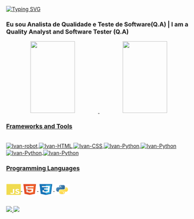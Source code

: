 [![Typing SVG](https://readme-typing-svg.herokuapp.com/?color=00bfbf&size=35&center=true&vCenter=true&width=1000&lines=Olá,+meu+nome+é+Ivan+Dantas+Rocha;Hello,+my+name+is+Ivan+Dantas+Rocha)](https://git.io/typing-svg)

### Eu sou Analista de Qualidade e Teste de Software(Q.A) | I am a Quality Analyst and Software Tester (Q.A)
<div align="center">
  <a href="https://github.com/Ivanrocha93">
  <img width="49%" height="195px" src="https://github-readme-stats.vercel.app/api?username=ivanrocha93&show_icons=true&theme=tokyonight&include_all_commits=true&count_private=true"/>
  <img width="49%" height="195px" src="https://github-readme-stats.vercel.app/api/top-langs/?username=ivanrocha93&hide=html&layout=compact&langs_count=7&theme=tokyonight"/>
</div>

### Frameworks and Tools 
<div style="display: inline_block"><br>          
  <img align="center" alt="Ivan-robot" height="50" width="50" src="https://gist.githubusercontent.com/Ivanrocha93/37efa7db1fcdc499b8e8357a4cb26c91/raw/999c227ebfcfc2d10198d7d71cc879217bafb2e8/github-robotframework.svg">
  <img align="center" alt="Ivan-HTML" height="35" width="35" src="https://raw.githubusercontent.com/gist/Ivanrocha93/1288657bd3f8263eafec02c9a20acb01/raw/50ca5f000ac35bbf823ae66c0f842bcac68ca7ec/github-cypress.svg">
  <img align="center" alt="Ivan-CSS" height="35" width="45" src="https://raw.githubusercontent.com/gist/Ivanrocha93/e014cb9eb336d9e30c4078933c956689/raw/3462f1f19861240d93055d778bff0b578b5cef97/github-appium.svg">
  <img align="center" alt="Ivan-Python" height="35" width="40" src="https://raw.githubusercontent.com/gist/Ivanrocha93/db84351bfdccc1fdbcc4268b513e37bb/raw/19c4e7e51b0d37ed738ba005b25d9228ebb76814/github-vscode.svg">
  <img align="center" alt="Ivan-Python" height="35" width="40" src="https://raw.githubusercontent.com/gist/Ivanrocha93/7e779a58facac8e62f31980c6ea38078/raw/2f89f1be99843afbf6855439c87ed91b13188447/github-git.svg">
  <img align="center" alt="Ivan-Python" height="35" width="40" src="https://raw.githubusercontent.com/gist/Ivanrocha93/15179604d9c745ed64feff2b3c2d0d67/raw/47afef027fd5ec99d0195fb87c07bc9c9126cbb4/github-androidstudio.svg">
  <img align="center" alt="Ivan-Python" height="35" width="40" src="https://raw.githubusercontent.com/gist/Ivanrocha93/93143d4a6df896faac268e9fe45c5556/raw/b73456f46efc93752a9b8a9b2e0978984519914a/github-postman.svg">
</div>

### Programming Languages 
<div style="display: inline_block"><br>          
  <img align="center" alt="Ivan-Js" height="30" width="40" src="https://raw.githubusercontent.com/devicons/devicon/master/icons/javascript/javascript-plain.svg">
  <img align="center" alt="Ivan-HTML" height="30" width="40" src="https://raw.githubusercontent.com/devicons/devicon/master/icons/html5/html5-original.svg">
  <img align="center" alt="Ivan-CSS" height="30" width="40" src="https://raw.githubusercontent.com/devicons/devicon/master/icons/css3/css3-original.svg">
  <img align="center" alt="Ivan-Python" height="30" width="40" src="https://raw.githubusercontent.com/devicons/devicon/master/icons/python/python-original.svg"> 
</div>

##

<div>
  <a href="https://www.linkedin.com/in/ivan-dantas-rocha-08168a138/" target="_blank"><img src=https://img.shields.io/badge/LinkedIn-0077B5?style=for-the-badge&logo=linkedin&logoColor=white target="_blank"</a>
  <a href= "mailto:ivandantasrocha@gmail.com"><img src=https://img.shields.io/badge/Gmail-D14836?style=for-the-badge&logo=gmail&logoColor=white target="_blank"</a>
</div>
